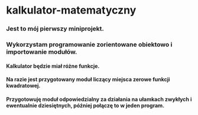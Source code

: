 # kalkulator-matematyczny

### Jest to mój pierwszy miniprojekt. 
### Wykorzystam programowanie zorientowane obiektowo i importowanie modułów.

#### Kalkulator będzie miał różne funkcje.
#### Na razie jest przygotowany moduł liczący miejsca zerowe funkcji kwadratowej.
#### Przygotowuję moduł odpowiedzialny za działania na ułamkach zwykłych i ewentualnie dziesiętnych, później połączę to w jeden program.

